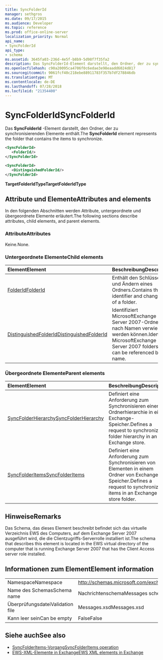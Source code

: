 ```yaml
---
title: SyncFolderId
manager: sethgros
ms.date: 09/17/2015
ms.audience: Developer
ms.topic: reference
ms.prod: office-online-server
localization_priority: Normal
api_name:
- SyncFolderId
api_type:
- schema
ms.assetid: 3645fa03-236d-4e5f-b8b9-5d98f7f35fa2
description: Das SyncFolderId-Element darstellt, den Ordner, der zu synchronisierenden Elemente enthält.
ms.openlocfilehash: c90a20095ca4706f0c6edae3e98eaadd6024d817
ms.sourcegitcommit: 9061fcf40c218ebe88911783f357b7df278846db
ms.translationtype: MT
ms.contentlocale: de-DE
ms.lasthandoff: 07/28/2018
ms.locfileid: "21354400"
---
```

# <a name="syncfolderid"></a><span data-ttu-id="8aa1b-103">SyncFolderId</span><span class="sxs-lookup"><span data-stu-id="8aa1b-103">SyncFolderId</span></span>

<span data-ttu-id="8aa1b-104">Das **SyncFolderId** -Element darstellt, den Ordner, der zu synchronisierenden Elemente enthält.</span><span class="sxs-lookup"><span data-stu-id="8aa1b-104">The **SyncFolderId** element represents the folder that contains the items to synchronize.</span></span> 
  
```xml
<SyncFolderId>
   <FolderId/>
</SyncFolderId>
```

```xml
<SyncFolderId>
   <DistinguishedFolderId/> 
</SyncFolderId>
```

<span data-ttu-id="8aa1b-105">**TargetFolderIdType**</span><span class="sxs-lookup"><span data-stu-id="8aa1b-105">**TargetFolderIdType**</span></span>

## <a name="attributes-and-elements"></a><span data-ttu-id="8aa1b-106">Attribute und Elemente</span><span class="sxs-lookup"><span data-stu-id="8aa1b-106">Attributes and elements</span></span>

<span data-ttu-id="8aa1b-107">In den folgenden Abschnitten werden Attribute, untergeordnete und übergeordnete Elemente erläutert.</span><span class="sxs-lookup"><span data-stu-id="8aa1b-107">The following sections describe attributes, child elements, and parent elements.</span></span>
  
### <a name="attributes"></a><span data-ttu-id="8aa1b-108">Attribute</span><span class="sxs-lookup"><span data-stu-id="8aa1b-108">Attributes</span></span>

<span data-ttu-id="8aa1b-109">Keine.</span><span class="sxs-lookup"><span data-stu-id="8aa1b-109">None.</span></span>
  
### <a name="child-elements"></a><span data-ttu-id="8aa1b-110">Untergeordnete Elemente</span><span class="sxs-lookup"><span data-stu-id="8aa1b-110">Child elements</span></span>

|<span data-ttu-id="8aa1b-111">**Element**</span><span class="sxs-lookup"><span data-stu-id="8aa1b-111">**Element**</span></span>|<span data-ttu-id="8aa1b-112">**Beschreibung**</span><span class="sxs-lookup"><span data-stu-id="8aa1b-112">**Description**</span></span>|
|:-----|:-----|
|[<span data-ttu-id="8aa1b-113">FolderId</span><span class="sxs-lookup"><span data-stu-id="8aa1b-113">FolderId</span></span>](folderid.md) <br/> |<span data-ttu-id="8aa1b-114">Enthält den Schlüssel-ID und Ändern eines Ordners.</span><span class="sxs-lookup"><span data-stu-id="8aa1b-114">Contains the identifier and change key of a folder.</span></span>  <br/> |
|[<span data-ttu-id="8aa1b-115">DistinguishedFolderId</span><span class="sxs-lookup"><span data-stu-id="8aa1b-115">DistinguishedFolderId</span></span>](distinguishedfolderid.md) <br/> |<span data-ttu-id="8aa1b-116">Identifiziert MicrosoftExchange Server 2007-Ordner, die nach Namen verwiesen werden können.</span><span class="sxs-lookup"><span data-stu-id="8aa1b-116">Identifies MicrosoftExchange Server 2007 folders that can be referenced by name.</span></span>  <br/> |
   
### <a name="parent-elements"></a><span data-ttu-id="8aa1b-117">Übergeordnete Elemente</span><span class="sxs-lookup"><span data-stu-id="8aa1b-117">Parent elements</span></span>

|<span data-ttu-id="8aa1b-118">**Element**</span><span class="sxs-lookup"><span data-stu-id="8aa1b-118">**Element**</span></span>|<span data-ttu-id="8aa1b-119">**Beschreibung**</span><span class="sxs-lookup"><span data-stu-id="8aa1b-119">**Description**</span></span>|
|:-----|:-----|
|[<span data-ttu-id="8aa1b-120">SyncFolderHierarchy</span><span class="sxs-lookup"><span data-stu-id="8aa1b-120">SyncFolderHierarchy</span></span>](syncfolderhierarchy.md) <br/> |<span data-ttu-id="8aa1b-121">Definiert eine Anforderung zum Synchronisieren einer Ordnerhierarchie in einen Exchange-Speicher.</span><span class="sxs-lookup"><span data-stu-id="8aa1b-121">Defines a request to synchronize a folder hierarchy in an Exchange store.</span></span>  <br/> |
|[<span data-ttu-id="8aa1b-122">SyncFolderItems</span><span class="sxs-lookup"><span data-stu-id="8aa1b-122">SyncFolderItems</span></span>](syncfolderitems.md) <br/> |<span data-ttu-id="8aa1b-123">Definiert eine Anforderung zum Synchronisieren von Elementen in einem Ordner von Exchange-Speicher.</span><span class="sxs-lookup"><span data-stu-id="8aa1b-123">Defines a request to synchronize items in an Exchange store folder.</span></span>  <br/> |
   
## <a name="remarks"></a><span data-ttu-id="8aa1b-124">Hinweise</span><span class="sxs-lookup"><span data-stu-id="8aa1b-124">Remarks</span></span>

<span data-ttu-id="8aa1b-125">Das Schema, das dieses Element beschreibt befindet sich das virtuelle Verzeichnis EWS des Computers, auf dem Exchange Server 2007 ausgeführt wird, die die Clientzugriffs-Serverrolle installiert ist.</span><span class="sxs-lookup"><span data-stu-id="8aa1b-125">The schema that describes this element is located in the EWS virtual directory of the computer that is running Exchange Server 2007 that has the Client Access server role installed.</span></span>
  
## <a name="element-information"></a><span data-ttu-id="8aa1b-126">Informationen zum Element</span><span class="sxs-lookup"><span data-stu-id="8aa1b-126">Element information</span></span>

|||
|:-----|:-----|
|<span data-ttu-id="8aa1b-127">Namespace</span><span class="sxs-lookup"><span data-stu-id="8aa1b-127">Namespace</span></span>  <br/> |http://schemas.microsoft.com/exchange/services/2006/messages  <br/> |
|<span data-ttu-id="8aa1b-128">Name des Schemas</span><span class="sxs-lookup"><span data-stu-id="8aa1b-128">Schema name</span></span>  <br/> |<span data-ttu-id="8aa1b-129">Nachrichtenschema</span><span class="sxs-lookup"><span data-stu-id="8aa1b-129">Messages schema</span></span>  <br/> |
|<span data-ttu-id="8aa1b-130">Überprüfungsdatei</span><span class="sxs-lookup"><span data-stu-id="8aa1b-130">Validation file</span></span>  <br/> |<span data-ttu-id="8aa1b-131">Messages.xsd</span><span class="sxs-lookup"><span data-stu-id="8aa1b-131">Messages.xsd</span></span>  <br/> |
|<span data-ttu-id="8aa1b-132">Kann leer sein</span><span class="sxs-lookup"><span data-stu-id="8aa1b-132">Can be empty</span></span>  <br/> |<span data-ttu-id="8aa1b-133">False</span><span class="sxs-lookup"><span data-stu-id="8aa1b-133">False</span></span>  <br/> |
   
## <a name="see-also"></a><span data-ttu-id="8aa1b-134">Siehe auch</span><span class="sxs-lookup"><span data-stu-id="8aa1b-134">See also</span></span>

- [<span data-ttu-id="8aa1b-135">SyncFolderItems-Vorgang</span><span class="sxs-lookup"><span data-stu-id="8aa1b-135">SyncFolderItems operation</span></span>](syncfolderitems-operation.md)
- [<span data-ttu-id="8aa1b-136">EWS-XML-Elemente in Exchange</span><span class="sxs-lookup"><span data-stu-id="8aa1b-136">EWS XML elements in Exchange</span></span>](ews-xml-elements-in-exchange.md)

